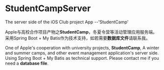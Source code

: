 # StudentCampServer
The server side of the iOS Club project App --'StudentCamp'



Apple与高校合作项目产物之**StudentCamp**，冬夏令营等活动管理应用服务端。
采用Spring Boot + My Batis作为技术支持，如若需要**数据库文件**请联系我。



One of Apple's cooperation with university projects, **StudentCamp**, A winter and summer camps, and other event management application's server side.
Using Spring Boot + My Batis as technical support. Please contact me if you need a **database file**.

